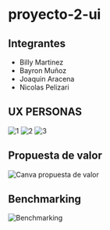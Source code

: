 # proyecto-2-ui


## Integrantes

- Billy Martinez
- Bayron Muñoz
- Joaquin Aracena
- Nicolas Pelizari

## UX PERSONAS
![1](https://github.com/rileydev23/proyecto-2-ui/assets/62442550/a9799550-822f-4816-b5d0-42cac7d86e59)
![2](https://github.com/rileydev23/proyecto-2-ui/assets/62442550/c2a2e5d1-87b7-4cfa-bacd-ea4c6b068955)
![3](https://github.com/rileydev23/proyecto-2-ui/assets/62442550/3ca383af-9045-4f66-97ad-23e6136af2ab)


## Propuesta de valor
![Canva propuesta de valor](https://github.com/rileydev23/proyecto-2-ui/blob/main/Canvas%20propuesta%20de%20valor.png)

## Benchmarking
![Benchmarking](https://github.com/rileydev23/proyecto-2-ui/blob/main/Benchmarking.png)
